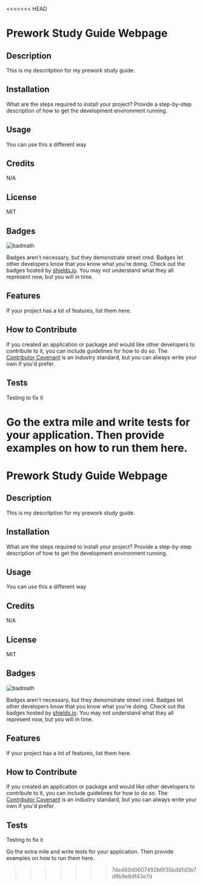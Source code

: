 <<<<<<< HEAD
# Prework Study Guide Webpage

## Description

This is my descritption for my prework study guide.

## Installation

What are the steps required to install your project? Provide a step-by-step description of how to get the development environment running.

## Usage

You can use this a different way

## Credits

N/A

## License

MIT

## Badges

![badmath](https://img.shields.io/github/languages/top/nielsenjared/badmath)

Badges aren't necessary, but they demonstrate street cred. Badges let other developers know that you know what you're doing. Check out the badges hosted by [shields.io](https://shields.io/). You may not understand what they all represent now, but you will in time.

## Features

If your project has a lot of features, list them here.

## How to Contribute

If you created an application or package and would like other developers to contribute to it, you can include guidelines for how to do so. The [Contributor Covenant](https://www.contributor-covenant.org/) is an industry standard, but you can always write your own if you'd prefer.

## Tests

Testing to fix it

Go the extra mile and write tests for your application. Then provide examples on how to run them here.
=======
# Prework Study Guide Webpage

## Description

This is my descritption for my prework study guide.

## Installation

What are the steps required to install your project? Provide a step-by-step description of how to get the development environment running.

## Usage

You can use this a different way

## Credits

N/A

## License

MIT

## Badges

![badmath](https://img.shields.io/github/languages/top/nielsenjared/badmath)

Badges aren't necessary, but they demonstrate street cred. Badges let other developers know that you know what you're doing. Check out the badges hosted by [shields.io](https://shields.io/). You may not understand what they all represent now, but you will in time.

## Features

If your project has a lot of features, list them here.

## How to Contribute

If you created an application or package and would like other developers to contribute to it, you can include guidelines for how to do so. The [Contributor Covenant](https://www.contributor-covenant.org/) is an industry standard, but you can always write your own if you'd prefer.

## Tests

Testing to fix it

Go the extra mile and write tests for your application. Then provide examples on how to run them here.
>>>>>>> 7de469d0607492b6f35bdd1d3b7d8b9e8df43e7d
